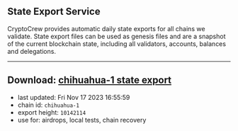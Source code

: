 ## State Export Service
CryptoCrew provides automatic daily state exports for all chains we validate. State export files can be used as genesis files and are a snapshot of the current blockchain state, including all validators, accounts, balances and delegations.

---
**Download: [chihuahua-1 state export](https://dl.ccvalidators.com/SERVICE/chihuahua/chihuahua-1_export_10142114.json)**
---

- last updated: Fri Nov 17 2023 16:55:59
- chain id: `chihuahua-1`
- export height: `10142114`
- use for: airdrops, local tests, chain recovery
